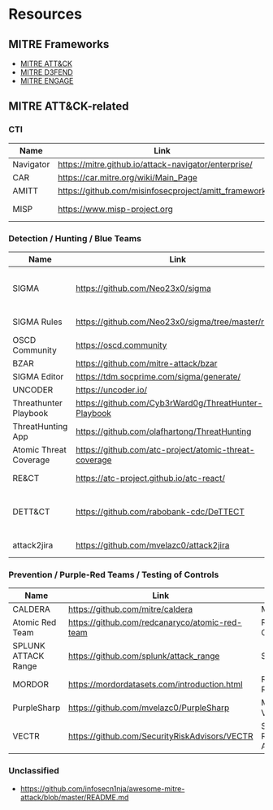 # Resources

## MITRE Frameworks

- [MITRE ATT&CK](https://attack.mitre.org/)
- [MITRE D3FEND](https://d3fend.mitre.org/)
- [MITRE ENGAGE](https://engage.mitre.org)

## MITRE ATT&CK-related    
### CTI

| Name | Link | Owner|
| ----------- | ----------- | ----------- |
| Navigator | https://mitre.github.io/attack-navigator/enterprise/ | MITRE |
|CAR|	https://car.mitre.org/wiki/Main_Page|	MITRE|
|AMITT|	https://github.com/misinfosecproject/amitt_framework|	 
|MISP|	https://www.misp-project.org|	MISP Project|
 	 	 
### Detection / Hunting / Blue Teams
| Name | Link | Owner|
| ----------- | ----------- | ----------- |
|SIGMA|	https://github.com/Neo23x0/sigma|	Florian Roth / Thomas Patzke|
|SIGMA Rules|https://github.com/Neo23x0/sigma/tree/master/rules|	Florian Roth|
|OSCD Community|	https://oscd.community	 |
|BZAR|	https://github.com/mitre-attack/bzar|	MITRE
|SIGMA Editor|	https://tdm.socprime.com/sigma/generate/|	SOCPRIME
|UNCODER|	https://uncoder.io/	|SOCPRIME
|Threathunter Playbook|	https://github.com/Cyb3rWard0g/ThreatHunter-Playbook|	Roberto Rodriguez
|ThreatHunting App|	https://github.com/olafhartong/ThreatHunting|	Olaf Hartong
|Atomic Threat Coverage|	https://github.com/atc-project/atomic-threat-coverage|	ATC Project
|RE&CT|	https://atc-project.github.io/atc-react/|	ATC Project
|DETT&CT|	https://github.com/rabobank-cdc/DeTTECT|	Marcus Bakker / Ruben Bouwman
|attack2jira|	https://github.com/mvelazc0/attack2jira	|Mauricio Velazco

### Prevention / Purple-Red Teams / Testing of Controls
| Name | Link | Owner|
| ----------- | ----------- | ----------- |
|CALDERA|	https://github.com/mitre/caldera|	MITRE
|Atomic Red Team	|https://github.com/redcanaryco/atomic-red-team	|Red Canary
|SPLUNK ATTACK Range|	https://github.com/splunk/attack_range|	SPLUNK
|MORDOR	|https://mordordatasets.com/introduction.html	|Roberto Rodriguez
|PurpleSharp|	https://github.com/mvelazc0/PurpleSharp	|Mauricio Velazco
|VECTR|	https://github.com/SecurityRiskAdvisors/VECTR|Security Risk Advisors
  

### Unclassified

- https://github.com/infosecn1nja/awesome-mitre-attack/blob/master/README.md